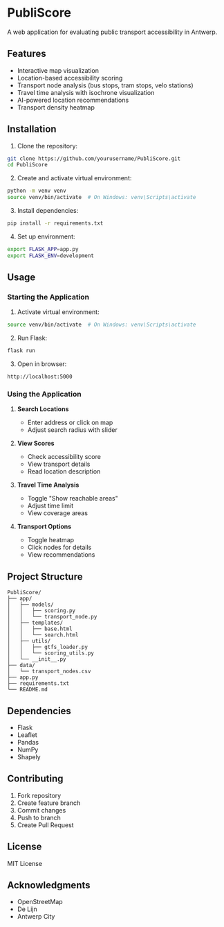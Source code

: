 # PubliScore

A web application for evaluating public transport accessibility in Antwerp.

## Features

- Interactive map visualization
- Location-based accessibility scoring
- Transport node analysis (bus stops, tram stops, velo stations)
- Travel time analysis with isochrone visualization
- AI-powered location recommendations
- Transport density heatmap

## Installation

1. Clone the repository:
```bash
git clone https://github.com/yourusername/PubliScore.git
cd PubliScore
```

2. Create and activate virtual environment:
```bash
python -m venv venv
source venv/bin/activate  # On Windows: venv\Scripts\activate
```

3. Install dependencies:
```bash
pip install -r requirements.txt
```

4. Set up environment:
```bash
export FLASK_APP=app.py
export FLASK_ENV=development
```

## Usage

### Starting the Application

1. Activate virtual environment:
```bash
source venv/bin/activate  # On Windows: venv\Scripts\activate
```

2. Run Flask:
```bash
flask run
```

3. Open in browser:
```
http://localhost:5000
```

### Using the Application

1. **Search Locations**
   - Enter address or click on map
   - Adjust search radius with slider

2. **View Scores**
   - Check accessibility score
   - View transport details
   - Read location description

3. **Travel Time Analysis**
   - Toggle "Show reachable areas"
   - Adjust time limit
   - View coverage areas

4. **Transport Options**
   - Toggle heatmap
   - Click nodes for details
   - View recommendations

## Project Structure

```
PubliScore/
├── app/
│   ├── models/
│   │   ├── scoring.py
│   │   └── transport_node.py
│   ├── templates/
│   │   ├── base.html
│   │   └── search.html
│   ├── utils/
│   │   ├── gtfs_loader.py
│   │   └── scoring_utils.py
│   └── __init__.py
├── data/
│   └── transport_nodes.csv
├── app.py
├── requirements.txt
└── README.md
```

## Dependencies

- Flask
- Leaflet
- Pandas
- NumPy
- Shapely

## Contributing

1. Fork repository
2. Create feature branch
3. Commit changes
4. Push to branch
5. Create Pull Request

## License

MIT License

## Acknowledgments

- OpenStreetMap
- De Lijn
- Antwerp City 